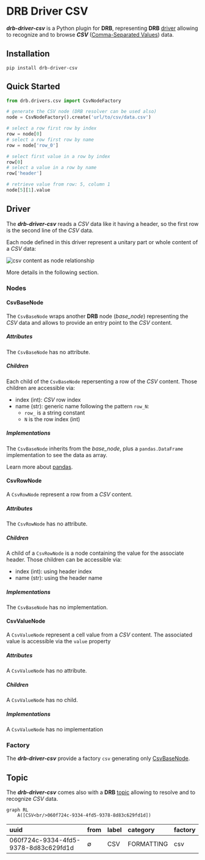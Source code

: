 # DRB Driver CSV
**_drb-driver-csv_** is a Python plugin for **DRB**, representing **DRB**
[driver](https://drb-python.gitlab.io/drb/user/concepts.html#driver)
allowing to recognize and to browse **_CSV_**
([Comma-Separated Values](https://csv-spec.org/)) data.

## Installation
```shell
pip install drb-driver-csv
```
## Quick Started
```python
from drb.drivers.csv import CsvNodeFactory

# generate the CSV node (DRB resolver can be used also)
node = CsvNodeFactory().create('url/to/csv/data.csv')

# select a row first row by index
row = node[0]
# select a row first row by name
row = node['row_0']

# select first value in a row by index
row[0]
# select a value in a row by name
row['header']

# retrieve value from row: 5, column 1
node[5][1].value
```

## Driver
The **_drb-driver-csv_** reads a _CSV_ data like it having a header, so the first
row is the second line of the _CSV_ data.

Each node defined in this driver represent a unitary part or whole content of
a _CSV_ data:

![csv content as node relationship](docs/static/csv_driver_nodes.png)

More details in the following section.

### Nodes
#### CsvBaseNode
The `CsvBaseNode` wraps another **DRB** node (_base_node_) representing the
_CSV_ data and allows to provide an entry point to the _CSV_ content.

##### Attributes
The `CsvBaseNode` has no attribute.

##### Children
Each child of the `CsvBaseNode` repersenting a row of the _CSV_ content. Those
children are accessible via:
 - index (int): _CSV_ row index
 - name (str): generic name following the pattern `row_N`:
    - `row_` is a string constant
    - `N` is the row index (int)

##### Implementations
The `CsvBaseNode` inherits from the _base_node_, plus a `pandas.DataFrame`
implementation to see the data as array.

Learn more about [pandas](https://pandas.pydata.org/).

#### CsvRowNode
A `CsvRowNode` represent a row from a _CSV_ content.

##### Attributes
The `CsvRowNode` has no attribute.

##### Children
A child of a `CsvRowNode` is a node containing the value for the associate
header. Those children can be accessible via:
 - index (int): using header index
 - name (str): using the header name

##### Implementations
The `CsvBaseNode` has no implementation.

#### CsvValueNode
A `CsvValueNode` represent a cell value from a _CSV_ content. The associated
value is accessible via the `value` property


##### Attributes
A `CsvValueNode` has no attribute.

##### Children
A `CsvValueNode` has no child.

##### Implementations
A `CsvValueNode` has no implementation

### Factory
The **_drb-driver-csv_** provide a factory `csv` generating only
[CsvBaseNode](#csvbasenode).

## Topic
The **_drb-driver-csv_** comes also with a **DRB**
[topic](https://drb-python.gitlab.io/drb/user/concepts.html#topic) allowing to
resolve and to recognize _CSV_ data.

```mermaid
graph RL
    A([CSV<br/>060f724c-9334-4fd5-9378-8d83c629fd1d])
```
| uuid                                 | from    | label | category   | factory |
|:-------------------------------------|:--------|:------|:-----------|:--------|
| 060f724c-9334-4fd5-9378-8d83c629fd1d | &empty; | CSV   | FORMATTING | csv     |
